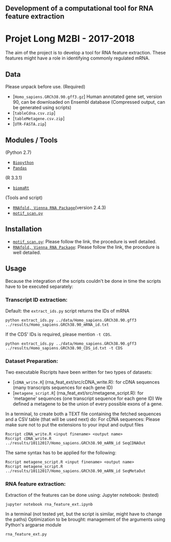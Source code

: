 ## Development of a computational tool for RNA feature extraction
# Projet Long M2BI - 2017-2018
The aim of the project is to develop a tool for RNA feature extraction. These features might have a role in identifying commonly regulated mRNA.

## Data
Please unpack before use.
(Required)
+ [`Homo_sapiens.GRCh38.90.gff3.gz`] Human annotated gene set, version 90, can be downloaded on Ensembl database
(Compressed output, can be generated using scripts)
+ [`tableCdna.csv.zip`] 
+ [`tableMetagene.csv.zip`] 
+ [`UTR-FASTA.zip`] 

## Modules / Tools
(Python 2.7)
+ [`Biopython`](http://biopython.org)
+ [`Pandas`](http://pandas.pydata.org)

(R 3.3.1)
+ [`biomaRt`](http://bioconductor.org/packages/release/bioc/html/biomaRt.html)

(Tools and script)
+ [`RNAfold, Vienna RNA Package`](https://www.tbi.univie.ac.at/RNA/index.html#download)(version 2.4.3)
+ [`motif_scan.py`](https://github.com/miha-skalic/motif_scan)

## Installation
+ [`motif_scan.py`](https://github.com/miha-skalic/motif_scan): Please follow the link, the procedure is well detailed.
+ [`RNAfold, Vienna RNA Package`](https://www.tbi.univie.ac.at/RNA/index.html#download): Please follow the link, the procedure is well detailed.

## Usage
Because the integration of the scripts couldn't be done in time the scripts have to be executed separately:
### Transcript ID extraction:

Default: the `extract_ids.py` script returns the IDs of mRNA
```
python extract_ids.py ../data/Homo_sapiens.GRCh38.90.gff3 ../results/Homo_sapiens.GRCh38.90_mRNA_id.txt
```
If the CDS' IDs is required, please mention `-t CDS`.
```
python extract_ids.py ../data/Homo_sapiens.GRCh38.90.gff3 ../results/Homo_sapiens.GRCh38.90_CDS_id.txt -t CDS
```

### Dataset Preparation:
Two executable Rscripts have been written for two types of datasets: 
+ [`cDNA_write.R`] (rna_feat_ext/src/cDNA_write.R): for cDNA sequences (many transcripts sequences for each gene ID)
+ [`metagene_script.R`] (rna_feat_ext/src/metagene_script.R): for 'metagene' sequences (one transcript sequence for each gene ID) We defined a metagene to be the union of every possible exons of a gene.

In a terminal, to create both a TEXT file containing the fetched sequences and a CSV table (that will be used next) do:
For cDNA sequences: 
Please make sure not to put the extensions to your input and output files
```
Rscript cDNA_write.R <input finename> <output name>
Rscript cDNA_write.R ../results/10112017/Homo_sapiens.GRCh38.90_mARN_id SeqCDNAOut
```
The same syntax has to be applied for the following:
```
Rscript metagene_script.R <input finename> <output name>
Rscript metagene_script.R ../results/10112017/Homo_sapiens.GRCh38.90_mARN_id SeqMetaOut
```
### RNA feature extraction:
Extraction of the features can be done using:
Jupyter notebook: (tested)
```
jupyter notebook rna_feature_ext.ipynb
```
In a terminal (not tested yet, but the script is similar, might have to change the paths)
Optimization to be brought: management of the arguments using Python's argparse module
```
rna_feature_ext.py
```





